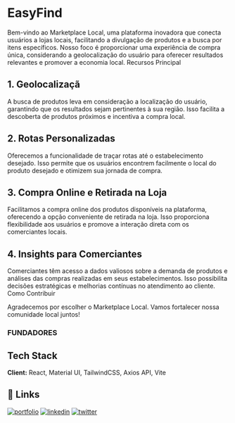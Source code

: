 # EasyFind 


Bem-vindo ao Marketplace Local, uma plataforma inovadora que conecta usuários a lojas locais, facilitando a divulgação de produtos e a busca por itens específicos. Nosso foco é proporcionar uma experiência de compra única, considerando a geolocalização do usuário para oferecer resultados relevantes e promover a economia local.
Recursos Principal
## 1. Geolocalizaçã


A busca de produtos leva em consideração a localização do usuário, garantindo que os resultados sejam pertinentes à sua região. Isso facilita a descoberta de produtos próximos e incentiva a compra local.
## 2. Rotas Personalizadas

Oferecemos a funcionalidade de traçar rotas até o estabelecimento desejado. Isso permite que os usuários encontrem facilmente o local do produto desejado e otimizem sua jornada de compra.
## 3. Compra Online e Retirada na Loja

Facilitamos a compra online dos produtos disponíveis na plataforma, oferecendo a opção conveniente de retirada na loja. Isso proporciona flexibilidade aos usuários e promove a interação direta com os comerciantes locais.
## 4. Insights para Comerciantes

Comerciantes têm acesso a dados valiosos sobre a demanda de produtos e análises das compras realizadas em seus estabelecimentos. Isso possibilita decisões estratégicas e melhorias contínuas no atendimento ao cliente.
Como Contribuir


Agradecemos por escolher o Marketplace Local. Vamos fortalecer nossa comunidade local juntos!


### FUNDADORES

## Tech Stack

**Client:** React, Material UI, TailwindCSS, Axios API, Vite


## 🔗 Links
[![portfolio](https://img.shields.io/badge/my_portfolio-000?style=for-the-badge&logo=ko-fi&logoColor=white)](https://katherineoelsner.com/)
[![linkedin](https://img.shields.io/badge/linkedin-0A66C2?style=for-the-badge&logo=linkedin&logoColor=white)](https://www.linkedin.com/)
[![twitter](https://img.shields.io/badge/twitter-1DA1F2?style=for-the-badge&logo=twitter&logoColor=white)](https://twitter.com/)

